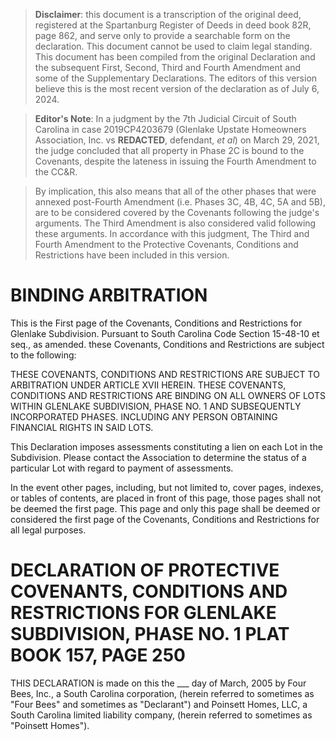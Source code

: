> **Disclaimer**: this document is a transcription of the original deed, registered at the Spartanburg Register of Deeds in deed book 82R, page 862, and serve only to provide a searchable form on the declaration. This document cannot be used to claim legal standing. This document has been compiled from the original Declaration and the subsequent First, Second, Third and Fourth Amendment and some of the Supplementary Declarations. The editors of this version believe this is the most recent version of the declaration as of July 6, 2024.

> **Editor's Note**: In a judgment by the 7th Judicial Circuit of South Carolina in case 2019CP4203679 (Glenlake Upstate Homeowners Association, Inc. vs **REDACTED**, defendant, *et al*) on March 29, 2021, the judge concluded that all property in Phase 2C is bound to the Covenants, despite the lateness in issuing the Fourth Amendment to the CC&R.

>By implication, this also means that all of the other phases that were annexed post-Fourth Amendment (i.e. Phases 3C, 4B, 4C, 5A and 5B), are to be considered covered by the Covenants following the judge's arguments. The Third Amendment is also considered valid following these arguments. In accordance with this judgment, The Third and Fourth Amendment to the Protective Covenants, Conditions and Restrictions have been included in this version. 


# BINDING ARBITRATION

This is the First page of the Covenants, Conditions and Restrictions for Glenlake Subdivision. Pursuant to South Carolina Code Section 15-48-10 et seq., as amended. these Covenants, Conditions and Restrictions are subject to the following:

THESE COVENANTS, CONDITIONS AND RESTRICTIONS ARE SUBJECT TO ARBITRATION UNDER ARTICLE XVII HEREIN. THESE COVENANTS, CONDITIONS AND RESTRICTIONS ARE BINDING ON ALL OWNERS OF LOTS WITHIN GLENLAKE SUBDIVISION, PHASE NO. 1 AND SUBSEQUENTLY INCORPORATED PHASES. INCLUDING ANY PERSON OBTAINING FINANCIAL RIGHTS IN SAID LOTS.

This Declaration imposes assessments constituting a lien on each Lot in the Subdivision. Please contact the Association to determine the status of a particular Lot with regard to payment of assessments.

In the event other pages, including, but not limited to, cover pages, indexes, or tables of contents, are placed in front of this page, those pages shall not be deemed the first page. This page and only this page shall be deemed or considered the first page of the Covenants, Conditions and Restrictions for all legal purposes.

# DECLARATION OF PROTECTIVE COVENANTS, CONDITIONS AND RESTRICTIONS FOR GLENLAKE SUBDIVISION, PHASE NO. 1 PLAT BOOK 157, PAGE 250 

THIS DECLARATION is made on this the \_\_\_ day of March, 2005 by Four Bees, Inc., a South Carolina corporation, (herein referred to sometimes as "Four Bees" and sometimes as "Declarant") and Poinsett Homes, LLC, a South Carolina limited liability company, (herein referred to sometimes as "Poinsett Homes").
